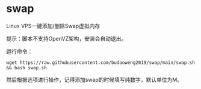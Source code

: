 # swap
Linux VPS一键添加/删除Swap虚拟内存

提示：脚本不支持OpenVZ架构，安装会自动退出。

运行命令：

```
wget https://raw.githubusercontent.com/budaoweng2019/swap/main/swap.sh && bash swap.sh
```

然后根据选项进行操作，记得添加swap的时候填写纯数字，默认单位为M。


